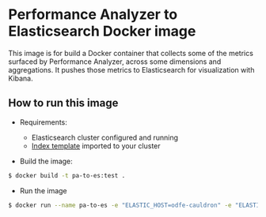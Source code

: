 # Performance Analyzer to Elasticsearch Docker image

This image is for build a Docker container that collects some of the metrics
surfaced by Performance Analyzer, across some dimensions and aggregations. It
pushes those metrics to Elasticsearch for visualization with Kibana.

## How to run this image

- Requirements:
  - Elasticsearch cluster configured and running
  - [Index template](https://gitlab.com/cauldronio/pa-to-es/-/blob/master/template7.json) imported to your cluster

- Build the image:
```bash
$ docker build -t pa-to-es:test .
```

- Run the image
```bash
$ docker run --name pa-to-es -e "ELASTIC_HOST=odfe-cauldron" -e "ELASTIC_PASSWORD=test-password" --network network_cauldron pa-to-es:test
```
